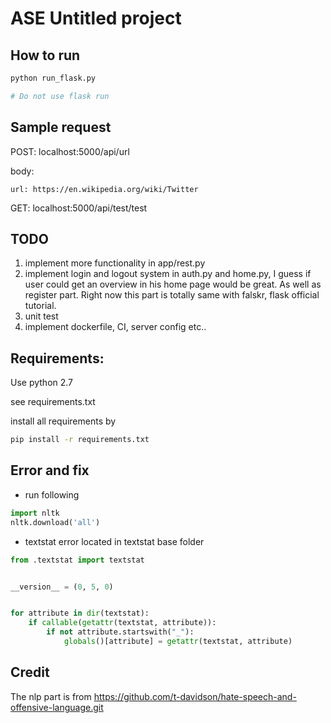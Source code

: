 # ASE Untitled project

## How to run

```bash
python run_flask.py

# Do not use flask run
```

## Sample request
POST: localhost:5000/api/url

body:
```
url: https://en.wikipedia.org/wiki/Twitter
```

GET: localhost:5000/api/test/test

## TODO

1. implement more functionality in app/rest.py
2. implement login and logout system in auth.py and home.py, I guess if user could get an overview in 
his home page would be great. As well as register part. Right now this part is totally same with falskr,
flask official tutorial.
3. unit test
4. implement dockerfile, CI, server config etc..

## Requirements:
Use python 2.7

see requirements.txt

install all requirements by
```bash
pip install -r requirements.txt
```

## Error and fix
- run following
```python
import nltk
nltk.download('all')  
```


- textstat error 
located in textstat base folder

```python
from .textstat import textstat


__version__ = (0, 5, 0)


for attribute in dir(textstat):
    if callable(getattr(textstat, attribute)):
        if not attribute.startswith("_"):
            globals()[attribute] = getattr(textstat, attribute)

```


## Credit
The nlp part is from https://github.com/t-davidson/hate-speech-and-offensive-language.git